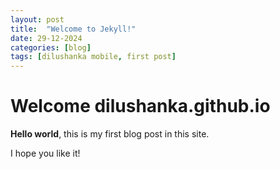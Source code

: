```yaml
---
layout: post
title:  "Welcome to Jekyll!"
date: 29-12-2024
categories: [blog]
tags: [dilushanka mobile, first post]
---
```


# Welcome dilushanka.github.io

**Hello world**, this is my first blog post in this site.

I hope you like it!